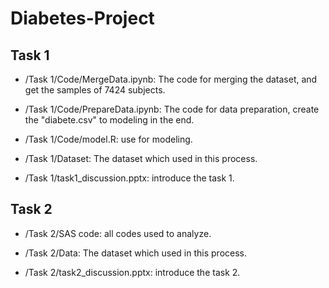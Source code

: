 # Diabetes-Project

## Task 1
* /Task 1/Code/MergeData.ipynb: The code for merging the dataset, and get the samples of 7424 subjects.  
* /Task 1/Code/PrepareData.ipynb: The code for data preparation, create the "diabete.csv" to modeling in the end.  
* /Task 1/Code/model.R: use for modeling.  

* /Task 1/Dataset: The dataset which used in this process.  

* /Task 1/task1_discussion.pptx: introduce the task 1.

## Task 2
* /Task 2/SAS code: all codes used to analyze.  
* /Task 2/Data: The dataset which used in this process.

* /Task 2/task2_discussion.pptx: introduce the task 2.  
